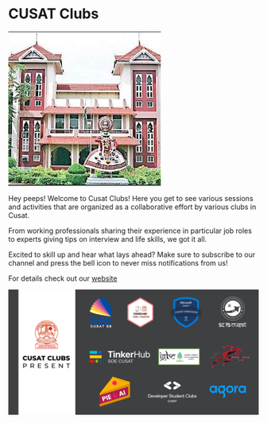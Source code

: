# CUSAT Clubs

![Cusat clubs](https://github.com/cusat-clubs/Past-events/blob/master/assets/images/CusatClubs.jpeg)


Hey peeps! Welcome to Cusat Clubs! Here you get to see various sessions and activities that are organized as a collaborative effort by various clubs in Cusat.

From working professionals sharing their experience in particular job roles to experts giving tips on interview and life skills, we got it all. 

Excited to skill up and hear what lays ahead? Make sure to subscribe to our channel and press the bell icon to never miss notifications from us!


For details check out our [website](https://cusat-clubs.github.io//)

![Cusat clubs](https://github.com/cusat-clubs/Past-events/blob/master/assets/images/Event%20Brite%20Banner.png)
